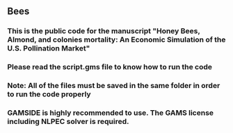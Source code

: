 ## Bees
### This is the public code for the manuscript "Honey Bees, Almond, and colonies mortality: An Economic Simulation of the U.S. Pollination Market"
### Please read the script.gms file to know how to run the code 
### Note: All of the files must be saved in the same folder in order to run the code properly
### GAMSIDE is highly recommended to use. The GAMS license including NLPEC solver is required. 
